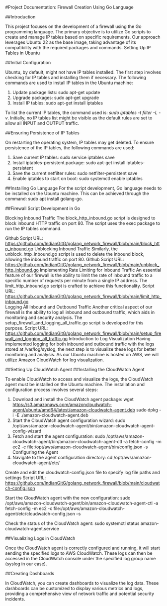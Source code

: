 #Project Documentation: Firewall Creation Using Go Language


##Introduction

This project focuses on the development of a firewall using the Go programming language. The primary objective is to utilize Go scripts to create and manage IP tables based on specific requirements. Our approach leverages Ubuntu 22 as the base image, taking advantage of its compatibility with the required packages and commands.
Setting Up IP Tables in Ubuntu

##Initial Configuration

Ubuntu, by default, might not have IP tables installed. The first step involves checking for IP tables and installing them if necessary. The following commands are used to install IP tables in the Ubuntu machine:
1.	Update package lists: sudo apt-get update
2.	Upgrade packages: sudo apt-get upgrade
3.	Install IP tables: sudo apt-get install iptables

To list the current IP tables, the command used is: *sudo iptables -t filter -L -v*. Initially, no IP tables list might be visible as the default rules are set to allow all INPUT and OUTPUT traffic.

##Ensuring Persistence of IP Tables

On restarting the operating system, IP tables may get deleted. To ensure persistence of the IP tables, the following commands are used:
1.	Save current IP tables: sudo service iptables save
2.	Install iptables-persistent package: sudo apt-get install iptables-persistent
3.	Save the current netfilter rules: sudo netfilter-persistent save
4.	Enable iptables to start on boot: sudo systemctl enable iptables

##Installing Go Language
For the script development, Go language needs to be installed on the Ubuntu machine. This can be achieved through the command: sudo apt install golang-go.

##Firewall Script Development in Go

Blocking Inbound Traffic
The block_http_inbound.go script is designed to block inbound HTTP traffic on port 80. The script uses the exec package to run the IP tables command.

Github Script URL: https://github.com/IndianGitG/golang_network_firewall/blob/main/block_http_inbound.go 
Unblocking Inbound Traffic
Similarly, the unblock_http_inbound.go script is used to delete the inbound block, allowing the inbound traffic on port 80.
Github Script URL: https://github.com/IndianGitG/golang_network_firewall/blob/main/unblock_http_inbound.go 
Implementing Rate Limiting for Inbound Traffic
An essential feature of our firewall is the ability to limit the rate of inbound traffic to a specific number of requests per minute from a single IP address. The limit_http_inbound.go script is crafted to achieve this functionality.
Script URL: https://github.com/IndianGitG/golang_network_firewall/blob/main/limit_http_inbound.go  
Logging All Inbound and Outbound Traffic
Another critical aspect of our firewall is the ability to log all inbound and outbound traffic, which aids in monitoring and security analysis. The setup_firewall_and_logging_all_traffic.go script is developed for this purpose.
Script URL:  https://github.com/IndianGitG/golang_network_firewall/blob/main/setup_firewall_and_logging_all_traffic.go 
Introduction to Log Visualization
Having implemented logging for both inbound and outbound traffic with the logs stored at /var/log/syslog, the next step is to visualize these logs for better monitoring and analysis. As our Ubuntu machine is hosted on AWS, we will utilize Amazon CloudWatch for log visualization.


##Setting Up CloudWatch Agent
##Installing the CloudWatch Agent

To enable CloudWatch to access and visualize the logs, the CloudWatch agent must be installed on the Ubuntu machine. The installation and configuration process involves several steps:

1.	Download and install the CloudWatch agent package:
wget https://s3.amazonaws.com/amazoncloudwatch-agent/ubuntu/amd64/latest/amazon-cloudwatch-agent.deb sudo dpkg -i -E ./amazon-cloudwatch-agent.deb 
2.	Start the CloudWatch agent configuration wizard:
sudo /opt/aws/amazon-cloudwatch-agent/bin/amazon-cloudwatch-agent-config-wizard 
3.	Fetch and start the agent configuration:
sudo /opt/aws/amazon-cloudwatch-agent/bin/amazon-cloudwatch-agent-ctl -a fetch-config -m ec2 -c file:/opt/aws/amazon-cloudwatch-agent/bin/config.json -s 
Configuring the Agent
1.	Navigate to the agent configuration directory:
cd /opt/aws/amazon-cloudwatch-agent/etc/

Create and edit the cloudwatch-config.json file to specify log file paths and settings
Script URL:  https://github.com/IndianGitG/golang_network_firewall/blob/main/cloudwatch-config.json 

Start the CloudWatch agent with the new configuration:
sudo /opt/aws/amazon-cloudwatch-agent/bin/amazon-cloudwatch-agent-ctl -a fetch-config -m ec2 -c file:/opt/aws/amazon-cloudwatch-agent/etc/cloudwatch-config.json –s

Check the status of the CloudWatch agent:
sudo systemctl status amazon-cloudwatch-agent.service

##Visualizing Logs in CloudWatch

Once the CloudWatch agent is correctly configured and running, it will start sending the specified logs to AWS CloudWatch. These logs can then be accessed in the CloudWatch console under the specified log group name (syslog in our case).

##Creating Dashboards

In CloudWatch, you can create dashboards to visualize the log data. These dashboards can be customized to display various metrics and logs, providing a comprehensive view of network traffic and potential security incidents.


